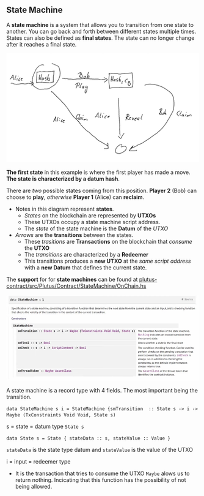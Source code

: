 ## State Machine

A **state machine** is a system that allows you to transition from one state to another. You can go back and forth between different states multiple times. States can also be defined as **final states**. The state can no longer change after it reaches a final state.

![State1](/week07/images/State1.png)

**The first state** in this example is where the first player has made a move. **The state is characterized by a datum hash**.

There are *two* possible states coming from this position. **Player 2** (Bob) can choose to **play**, *otherwise* **Player 1** (Alice) can **reclaim**. 

* Notes in this diagram represent **states**.
  * *States* on the blockchain are represented by **UTXOs**
  * These UTXOs occupy a state machine script address.
  * The *state* of the state machine is the **Datum** of the *UTXO*
* *Arrows* are the **transitions** between the states.
  * These *trasitions* are **Transactions** on the blockchain that *consume* the **UTXO**
  * The *transitions* are characterized by a **Redeemer**
  * This transitions produces a **new UTXO** at the *same script address* with a **new Datum** that defines the current state.

The **support** for for **state machines** can be found at [plutus-contract/src/Plutus/Contract/StateMachine/OnChain.hs](https://github.com/input-output-hk/plutus/blob/1b6dedf0b9eca7df02bf34d71de94af7549ddc80/plutus-contract/src/Plutus/Contract/StateMachine/OnChain.hs)

![State2](/week07/images/State2.png)

A state machine is a record type with 4 fields. The most important being the transition.
```
data StateMachine s i = StateMachine {smTransition  :: State s -> i -> Maybe (TxConstraints Void Void, State s)
```
s = state = datum type `State s`
```
data State s = State { stateData :: s, stateValue :: Value }
```
`stateData` is the state type datum and `stateValue` is the value of the UTXO

i = input = redeemer type
 * It is the transaction that tries to consume the UTXO
`Maybe` alows us to return nothing. Incicating that this function has the possibility of not being allowed.

